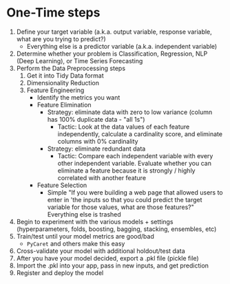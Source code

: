 # One-Time steps
1. Define your target variable (a.k.a. output variable, response variable, what are you trying to predict?)
    - Everything else is a predictor variable (a.k.a. independent variable)
1. Determine whether your problem is Classification, Regression, NLP (Deep Learning), or Time Series Forecasting
1. Perform the Data Preprocessing steps
    1. Get it into Tidy Data format
    1. Dimensionality Reduction
    1. Feature Engineering
        - Identify the metrics you want
        - Feature Elimination
            - Strategy: eliminate data with zero to low variance (column has 100% duplicate data - "all 1s")
                - Tactic: Look at the data values of each feature independently, calculate a cardinality score, and eliminate columns with 0% cardinality
            - Strategy: eliminate redundant data 
                - Tactic: Compare each independent variable with every other independent variable. Evaluate whether you can eliminate a feature because it is strongly / highly correlated with another feature
        - Feature Selection 
            - Simple "If you were building a web page that allowed users to enter in 'the inputs so that you could predict the target variable for those values, what are those features?" Everything else is trashed
1. Begin to experiment with the various models + settings (hyperparameters, folds, boosting, bagging, stacking, ensembles, etc)
1. Train/test until your model metrics are good/bad
    - `PyCaret` and others make this easy
1. Cross-validate your model with additional holdout/test data    
1. After you have your model decided, export a .pkl file (pickle file)    
1. Import the .pkl into your app, pass in new inputs, and get prediction
1. Register and deploy the model